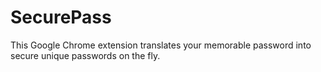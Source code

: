 SecurePass
==========

This Google Chrome extension translates your memorable password into secure unique passwords on the fly.